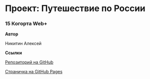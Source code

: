 # Проект: Путешествие по России

### 15 Когорта Web+


**Автор**

Никитин Алексей

**Ссылки**

[Репозиторий на GitHub](https://github.com/lexanikitin/russian-travel)

[Страничка на GitHub Pages](https://lexanikitin.github.io/russian-travel/)
